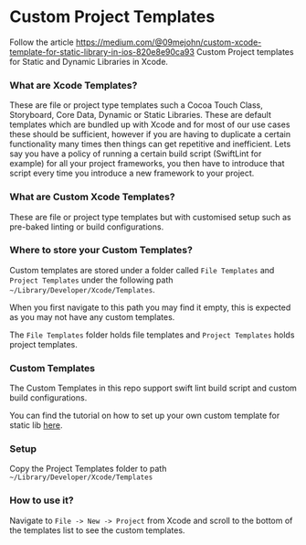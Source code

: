 # Custom Project Templates
Follow the article https://medium.com/@09mejohn/custom-xcode-template-for-static-library-in-ios-820e8e90ca93
Custom Project templates for Static and Dynamic Libraries in Xcode. 

### What are Xcode Templates?

These are file or project type templates such a Cocoa Touch Class, Storyboard, Core Data, Dynamic or Static Libraries. These are default templates which are bundled up with Xcode and for most of our use cases these should be sufficient, however if you are having to duplicate a certain functionality many times then things can get repetitive and inefficient. Lets say you have a policy of running a certain build script (SwiftLint for example) for all your project frameworks, you then have to introduce that script every time you introduce a new framework to your project.

### What are Custom Xcode Templates?

These are file or project type templates but with customised setup such as pre-baked linting or build configurations. 

### Where to store your Custom Templates?

Custom templates are stored under a folder called `File Templates` and `Project Templates` under the following path `~/Library/Developer/Xcode/Templates`. 

When you first navigate to this path you may find it empty, this is expected as you may not have any custom templates.

The `File Templates` folder holds file templates and `Project Templates` holds project templates. 

### Custom Templates

The Custom Templates in this repo support swift lint build script and custom build configurations.

You can find the tutorial on how to set up your own custom template for static lib [here](https://medium.com/@09mejohn/custom-xcode-template-for-static-library-in-ios-820e8e90ca93). 

### Setup

Copy the Project Templates folder to path `~/Library/Developer/Xcode/Templates`

### How to use it?

Navigate to `File -> New -> Project` from Xcode and scroll to the bottom of the templates list to see the custom templates.
 
